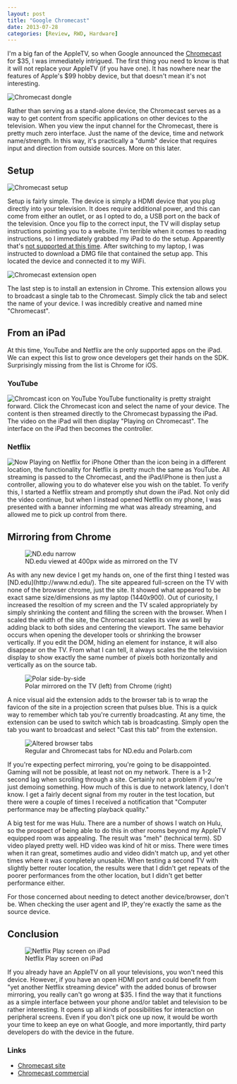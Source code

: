 ```yaml
---
layout: post
title: "Google Chromecast"
date: 2013-07-28
categories: [Review, RWD, Hardware]
---
```

I'm a big fan of the AppleTV, so when Google announced the [Chromecast](http://www.google.com/intl/en/chrome/devices/chromecast/) for $35, I was immediately intrigued. The first thing you need to know is that it will not replace your AppleTV (if you have one). It has nowhere near the features of Apple's $99 hobby device, but that doesn't mean it's not interesting.

<!--more-->

<img src="/images/2013/cc-hand.jpg" alt="Chromecast dongle" title="Chromecast dongle" class="alignright">

Rather than serving as a stand-alone device, the Chromecast serves as a way to get content from specific applications on other devices to the television. When you view the input channel for the Chromecast, there is pretty much zero interface. Just the name of the device, time and network name/strength. In this way, it's practically a "dumb" device that requires input and direction from outside sources. More on this later.

## Setup

<img src="/images/2013/cc-set-me-up.jpg" alt="Chromecast setup" title="Chromecast setup" class="alignright">

Setup is fairly simple. The device is simply a HDMI device that you plug directly into your television. It does require additional power, and this can come from either an outlet, or as I opted to do, a USB port on the back of the television. Once you flip to the correct input, the TV will display setup instructions pointing you to a website. I'm terrible when it comes to reading instructions, so I immediately grabbed my iPad to do the setup. Apparently that's [not supported at this time](/images/2013/cc-ipad.jpg). After switching to my laptop, I was instructed to download a DMG file that contained the setup app. This located the device and connected it to my WiFi.

<img src="/images/2013/cc-extension-open.jpg" alt="Chromecast extension open" title="Chromecast extension open" class="alignright">

The last step is to install an extension in Chrome. This extension allows you to broadcast a single tab to the Chromecast. Simply click the tab and select the name of your device. I was incredibly creative and named mine "Chromecast".

## From an iPad

At this time, YouTube and Netflix are the only supported apps on the iPad. We can expect this list to grow once developers get their hands on the SDK. Surprisingly missing from the list is Chrome for iOS.

### YouTube

<img src="/images/2013/cc-youtube.jpg" alt="Chromcast icon on YouTube" title="Chromcast icon on YouTube" class="alignright"> YouTube functionality is pretty straight forward. Click the Chromecast icon and select the name of your device. The content is then streamed directly to the Chromecast bypassing the iPad. The video on the iPad will then display "Playing on Chromecast". The interface on the iPad then becomes the controller.

### Netflix

<img src="/images/2013/cc-netflix-iphone.jpg" alt="Now Playing on Netflix for iPhone" title="Now Playing on Netflix for iPhone" class="alignright"> Other than the icon being in a different location, the functionality for Netflix is pretty much the same as YouTube. All streaming is passed to the Chromecast, and the iPad/iPhone is then just a controller, allowing you to do whatever else you wish on the tablet. To verify this, I started a Netflix stream and promptly shut down the iPad. Not only did the video continue, but when I instead opened Netflix on my phone, I was presented with a banner informing me what was already streaming, and allowed me to pick up control from there.

## Mirroring from Chrome

<figure class="alignright"><img src="/images/2013/cc-nd-narrow.jpg" alt="ND.edu narrow" title="ND.edu narrow"><figcaption>ND.edu viewed at 400px wide as mirrored on the TV</figcaption></figure> As with any new device I get my hands on, one of the first thing I tested was [ND.edu](http://www.nd.edu/). The site appeared full-screen on the TV with none of the browser chrome, just the site. It showed what appeared to be exact same size/dimensions as my laptop (1440x900). Out of curiosity, I increased the resoltion of my screen and the TV scaled appropriately by simply shrinking the content and filling the screen with the browser. When I scaled the width of the site, the Chromecast scales its view as well by adding black to both sides and centering the viewport. The same behavior occurs when opening the developer tools or shrinking the browser vertically. If you edit the DOM, hiding an element for instance, it will also disappear on the TV. From what I can tell, it always scales the the television display to show exactly the same number of pixels both horizontally and vertically as on the source tab.

<figure>
  <img src="/images/2013/cc-side-by-side.jpg" alt="Polar side-by-side" title="Polar side-by-side" class="aligncenter">
  <figcaption>Polar mirrored on the TV (left) from Chrome (right)</figcaption>
</figure>

A nice visual aid the extension adds to the browser tab is to wrap the favicon of the site in a projection screen that pulses blue. This is a quick way to remember which tab you're currently broadcasting. At any time, the extension can be used to switch which tab is broadcasting. Simply open the tab you want to broadcast and select "Cast this tab" from the extension.

<figure class="alignright">
  <img src="/images/2013/cc-tabs.jpg" alt="Altered browser tabs" title="Altered browser tabs">
  <figcaption>Regular and Chromecast tabs for ND.edu and Polarb.com</figcaption>
</figure>

If you're expecting perfect mirroring, you're going to be disappointed. Gaming will not be possible, at least not on my network. There is a 1-2 second lag when scrolling through a site. Certainly not a problem if you're just demoing something. How much of this is due to network latency, I don't know. I get a fairly decent signal from my router in the test location, but there were a couple of times I received a notification that "Computer performance may be affecting playback quality."

A big test for me was Hulu. There are a number of shows I watch on Hulu, so the prospect of being able to do this in other rooms beyond my AppleTV equipped room was appealing. The result was "meh" (technical term). SD video played pretty well. HD video was kind of hit or miss. There were times when it ran great, sometimes audio and video didn't match up, and yet other times where it was completely unusable. When testing a second TV with slightly better router location, the results were that I didn't get repeats of the poorer performances from the other location, but I didn't get better performance either.

For those concerned about needing to detect another device/browser, don't be. When checking the user agent and IP, they're exactly the same as the source device.

## Conclusion

<figure class="alignright">
  <img src="/images/2013/cc-netflix2.jpg" alt="Netflix Play screen on iPad" title="Netflix Play screen on iPad">
  <figcaption>Netflix Play screen on iPad</figcaption>
</figure>

If you already have an AppleTV on all your televisions, you won't need this device. However, if you have an open HDMI port and could benefit from "yet another Netflix streaming device" with the added bonus of browser mirroring, you really can't go wrong at $35. I find the way that it functions as a simple interface between your phone and/or tablet and television to be rather interesting. It opens up all kinds of possibilities for interaction on peripheral screens. Even if you don't pick one up now, it would be worth your time to keep an eye on what Google, and more importantly, third party developers do with the device in the future.

### Links

- [Chromecast site](http://www.google.com/intl/en/chrome/devices/chromecast/)
- [Chromecast commercial](http://www.youtube.com/watch?v=cKG5HDyTW8o)